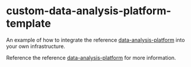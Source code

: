 
# custom-data-analysis-platform-template

An example of how to integrate the reference [data-analysis-platform](https://github.com/mdernovoi/data-analysis-platform) into your own infrastructure.

Reference the reference [data-analysis-platform](https://github.com/mdernovoi/data-analysis-platform) for more information.

